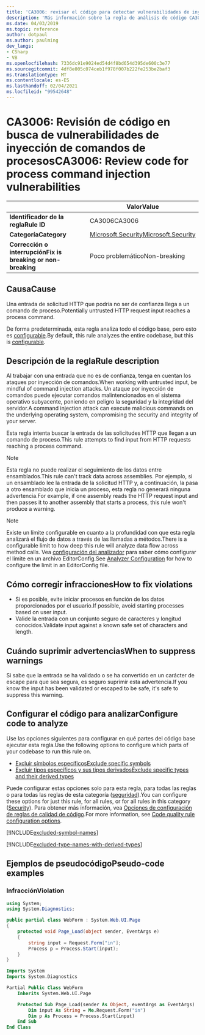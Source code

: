 ```yaml
---
title: 'CA3006: revisar el código para detectar vulnerabilidades de inyección de comandos (análisis de código)'
description: 'Más información sobre la regla de análisis de código CA3006: revisar el código para las vulnerabilidades de inyección de comandos de proceso'
ms.date: 04/03/2019
ms.topic: reference
author: dotpaul
ms.author: paulming
dev_langs:
- CSharp
- VB
ms.openlocfilehash: 7336dc91e9024ed54d4f8bd654d395de600c3e77
ms.sourcegitcommit: 4df8e005c074ceb1f978f007b222fe253be2baf3
ms.translationtype: MT
ms.contentlocale: es-ES
ms.lasthandoff: 02/04/2021
ms.locfileid: "99542648"
---
```

# <a name="ca3006-review-code-for-process-command-injection-vulnerabilities"></a><span data-ttu-id="1d9f9-103">CA3006: Revisión de código en busca de vulnerabilidades de inyección de comandos de procesos</span><span class="sxs-lookup"><span data-stu-id="1d9f9-103">CA3006: Review code for process command injection vulnerabilities</span></span>

| | <span data-ttu-id="1d9f9-104">Valor</span><span class="sxs-lookup"><span data-stu-id="1d9f9-104">Value</span></span> |
|-|-|
| <span data-ttu-id="1d9f9-105">**Identificador de la regla**</span><span class="sxs-lookup"><span data-stu-id="1d9f9-105">**Rule ID**</span></span> |<span data-ttu-id="1d9f9-106">CA3006</span><span class="sxs-lookup"><span data-stu-id="1d9f9-106">CA3006</span></span>|
| <span data-ttu-id="1d9f9-107">**Categoría**</span><span class="sxs-lookup"><span data-stu-id="1d9f9-107">**Category**</span></span> |[<span data-ttu-id="1d9f9-108">Microsoft.Security</span><span class="sxs-lookup"><span data-stu-id="1d9f9-108">Microsoft.Security</span></span>](security-warnings.md)|
| <span data-ttu-id="1d9f9-109">**Corrección o interrupción**</span><span class="sxs-lookup"><span data-stu-id="1d9f9-109">**Fix is breaking or non-breaking**</span></span> |<span data-ttu-id="1d9f9-110">Poco problemático</span><span class="sxs-lookup"><span data-stu-id="1d9f9-110">Non-breaking</span></span>|

## <a name="cause"></a><span data-ttu-id="1d9f9-111">Causa</span><span class="sxs-lookup"><span data-stu-id="1d9f9-111">Cause</span></span>

<span data-ttu-id="1d9f9-112">Una entrada de solicitud HTTP que podría no ser de confianza llega a un comando de proceso.</span><span class="sxs-lookup"><span data-stu-id="1d9f9-112">Potentially untrusted HTTP request input reaches a process command.</span></span>

<span data-ttu-id="1d9f9-113">De forma predeterminada, esta regla analiza todo el código base, pero esto es [configurable](#configure-code-to-analyze).</span><span class="sxs-lookup"><span data-stu-id="1d9f9-113">By default, this rule analyzes the entire codebase, but this is [configurable](#configure-code-to-analyze).</span></span>

## <a name="rule-description"></a><span data-ttu-id="1d9f9-114">Descripción de la regla</span><span class="sxs-lookup"><span data-stu-id="1d9f9-114">Rule description</span></span>

<span data-ttu-id="1d9f9-115">Al trabajar con una entrada que no es de confianza, tenga en cuentan los ataques por inyección de comandos.</span><span class="sxs-lookup"><span data-stu-id="1d9f9-115">When working with untrusted input, be mindful of command injection attacks.</span></span> <span data-ttu-id="1d9f9-116">Un ataque por inyección de comandos puede ejecutar comandos malintencionados en el sistema operativo subyacente, poniendo en peligro la seguridad y la integridad del servidor.</span><span class="sxs-lookup"><span data-stu-id="1d9f9-116">A command injection attack can execute malicious commands on the underlying operating system, compromising the security and integrity of your server.</span></span>

<span data-ttu-id="1d9f9-117">Esta regla intenta buscar la entrada de las solicitudes HTTP que llegan a un comando de proceso.</span><span class="sxs-lookup"><span data-stu-id="1d9f9-117">This rule attempts to find input from HTTP requests reaching a process command.</span></span>

> [!NOTE]
> <span data-ttu-id="1d9f9-118">Esta regla no puede realizar el seguimiento de los datos entre ensamblados.</span><span class="sxs-lookup"><span data-stu-id="1d9f9-118">This rule can't track data across assemblies.</span></span> <span data-ttu-id="1d9f9-119">Por ejemplo, si un ensamblado lee la entrada de la solicitud HTTP y, a continuación, la pasa a otro ensamblado que inicia un proceso, esta regla no generará ninguna advertencia.</span><span class="sxs-lookup"><span data-stu-id="1d9f9-119">For example, if one assembly reads the HTTP request input and then passes it to another assembly that starts a process, this rule won't produce a warning.</span></span>

> [!NOTE]
> <span data-ttu-id="1d9f9-120">Existe un límite configurable en cuanto a la profundidad con que esta regla analizará el flujo de datos a través de las llamadas a métodos.</span><span class="sxs-lookup"><span data-stu-id="1d9f9-120">There is a configurable limit to how deep this rule will analyze data flow across method calls.</span></span> <span data-ttu-id="1d9f9-121">Vea [configuración del analizador](https://github.com/dotnet/roslyn-analyzers/blob/master/docs/Analyzer%20Configuration.md#dataflow-analysis) para saber cómo configurar el límite en un archivo EditorConfig.</span><span class="sxs-lookup"><span data-stu-id="1d9f9-121">See [Analyzer Configuration](https://github.com/dotnet/roslyn-analyzers/blob/master/docs/Analyzer%20Configuration.md#dataflow-analysis) for how to configure the limit in an EditorConfig file.</span></span>

## <a name="how-to-fix-violations"></a><span data-ttu-id="1d9f9-122">Cómo corregir infracciones</span><span class="sxs-lookup"><span data-stu-id="1d9f9-122">How to fix violations</span></span>

- <span data-ttu-id="1d9f9-123">Si es posible, evite iniciar procesos en función de los datos proporcionados por el usuario.</span><span class="sxs-lookup"><span data-stu-id="1d9f9-123">If possible, avoid starting processes based on user input.</span></span>
- <span data-ttu-id="1d9f9-124">Valide la entrada con un conjunto seguro de caracteres y longitud conocidos.</span><span class="sxs-lookup"><span data-stu-id="1d9f9-124">Validate input against a known safe set of characters and length.</span></span>

## <a name="when-to-suppress-warnings"></a><span data-ttu-id="1d9f9-125">Cuándo suprimir advertencias</span><span class="sxs-lookup"><span data-stu-id="1d9f9-125">When to suppress warnings</span></span>

<span data-ttu-id="1d9f9-126">Si sabe que la entrada se ha validado o se ha convertido en un carácter de escape para que sea segura, es seguro suprimir esta advertencia.</span><span class="sxs-lookup"><span data-stu-id="1d9f9-126">If you know the input has been validated or escaped to be safe, it's safe to suppress this warning.</span></span>

## <a name="configure-code-to-analyze"></a><span data-ttu-id="1d9f9-127">Configurar el código para analizar</span><span class="sxs-lookup"><span data-stu-id="1d9f9-127">Configure code to analyze</span></span>

<span data-ttu-id="1d9f9-128">Use las opciones siguientes para configurar en qué partes del código base ejecutar esta regla.</span><span class="sxs-lookup"><span data-stu-id="1d9f9-128">Use the following options to configure which parts of your codebase to run this rule on.</span></span>

- [<span data-ttu-id="1d9f9-129">Excluir símbolos específicos</span><span class="sxs-lookup"><span data-stu-id="1d9f9-129">Exclude specific symbols</span></span>](#exclude-specific-symbols)
- [<span data-ttu-id="1d9f9-130">Excluir tipos específicos y sus tipos derivados</span><span class="sxs-lookup"><span data-stu-id="1d9f9-130">Exclude specific types and their derived types</span></span>](#exclude-specific-types-and-their-derived-types)

<span data-ttu-id="1d9f9-131">Puede configurar estas opciones solo para esta regla, para todas las reglas o para todas las reglas de esta categoría ([seguridad](security-warnings.md)).</span><span class="sxs-lookup"><span data-stu-id="1d9f9-131">You can configure these options for just this rule, for all rules, or for all rules in this category ([Security](security-warnings.md)).</span></span> <span data-ttu-id="1d9f9-132">Para obtener más información, vea [Opciones de configuración de reglas de calidad de código](../code-quality-rule-options.md).</span><span class="sxs-lookup"><span data-stu-id="1d9f9-132">For more information, see [Code quality rule configuration options](../code-quality-rule-options.md).</span></span>

[!INCLUDE[excluded-symbol-names](~/includes/code-analysis/excluded-symbol-names.md)]

[!INCLUDE[excluded-type-names-with-derived-types](~/includes/code-analysis/excluded-type-names-with-derived-types.md)]

## <a name="pseudo-code-examples"></a><span data-ttu-id="1d9f9-133">Ejemplos de pseudocódigo</span><span class="sxs-lookup"><span data-stu-id="1d9f9-133">Pseudo-code examples</span></span>

### <a name="violation"></a><span data-ttu-id="1d9f9-134">Infracción</span><span class="sxs-lookup"><span data-stu-id="1d9f9-134">Violation</span></span>

```csharp
using System;
using System.Diagnostics;

public partial class WebForm : System.Web.UI.Page
{
    protected void Page_Load(object sender, EventArgs e)
    {
        string input = Request.Form["in"];
        Process p = Process.Start(input);
    }
}
```

```vb
Imports System
Imports System.Diagnostics

Partial Public Class WebForm
    Inherits System.Web.UI.Page

    Protected Sub Page_Load(sender As Object, eventArgs as EventArgs)
        Dim input As String = Me.Request.Form("in")
        Dim p As Process = Process.Start(input)
    End Sub
End Class
```
